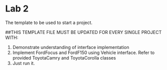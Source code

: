 # Lab 2
The template to be used to start a project.

##THIS TEMPLATE FILE MUST BE UPDATED FOR EVERY SINGLE PROJECT WITH:
1. Demonstrate understanding of interface implementation
2. Implement FordFocus and FordF150 using Vehicle interface. Refer to provided ToyotaCamry and ToyotaCorolla classes 
3. Just run it. 